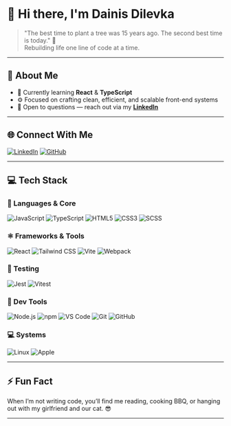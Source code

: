 # 👋 Hi there, I'm Dainis Dilevka  

> "The best time to plant a tree was 15 years ago. The second best time is today." 🌱  
> Rebuilding life one line of code at a time.

---

## 💫 About Me

- 🔭 Currently learning **React** & **TypeScript**  
- ⚙️ Focused on crafting clean, efficient, and scalable front-end systems  
- 💬 Open to questions — reach out via my **[LinkedIn](https://www.linkedin.com/in/dainis-dilevka-961a332b4/)**  

---

## 🌐 Connect With Me

[![LinkedIn](https://img.shields.io/badge/LinkedIn-%230077B5.svg?style=for-the-badge&logo=linkedin&logoColor=white)](https://www.linkedin.com/in/dainis-dilevka-961a332b4/)
[![GitHub](https://img.shields.io/badge/GitHub-181717.svg?style=for-the-badge&logo=github&logoColor=white)](https://github.com/thedenisovan)

---

## 💻 Tech Stack

### 🧠 Languages & Core
![JavaScript](https://img.shields.io/badge/JavaScript-F7DF1E.svg?style=for-the-badge&logo=javascript&logoColor=black)
![TypeScript](https://img.shields.io/badge/TypeScript-3178C6.svg?style=for-the-badge&logo=typescript&logoColor=white)
![HTML5](https://img.shields.io/badge/HTML5-E34F26.svg?style=for-the-badge&logo=html5&logoColor=white)
![CSS3](https://img.shields.io/badge/CSS3-1572B6.svg?style=for-the-badge&logo=css3&logoColor=white)
![SCSS](https://img.shields.io/badge/SCSS-CC6699.svg?style=for-the-badge&logo=sass&logoColor=white)

### ⚛️ Frameworks & Tools
![React](https://img.shields.io/badge/React-61DAFB.svg?style=for-the-badge&logo=react&logoColor=black)
![Tailwind CSS](https://img.shields.io/badge/Tailwind_CSS-06B6D4.svg?style=for-the-badge&logo=tailwind-css&logoColor=white)
![Vite](https://img.shields.io/badge/Vite-646CFF.svg?style=for-the-badge&logo=vite&logoColor=white)
![Webpack](https://img.shields.io/badge/Webpack-8DD6F9.svg?style=for-the-badge&logo=webpack&logoColor=black)

### 🧪 Testing
![Jest](https://img.shields.io/badge/Jest-C21325.svg?style=for-the-badge&logo=jest&logoColor=white)
![Vitest](https://img.shields.io/badge/Vitest-729B1B.svg?style=for-the-badge&logo=vitest&logoColor=white)

### 🧰 Dev Tools
![Node.js](https://img.shields.io/badge/Node.js-339933.svg?style=for-the-badge&logo=node.js&logoColor=white)
![npm](https://img.shields.io/badge/npm-CB3837.svg?style=for-the-badge&logo=npm&logoColor=white)
![VS Code](https://img.shields.io/badge/VS_Code-007ACC.svg?style=for-the-badge&logo=visual-studio-code&logoColor=white)
![Git](https://img.shields.io/badge/Git-F05032.svg?style=for-the-badge&logo=git&logoColor=white)
![GitHub](https://img.shields.io/badge/GitHub-181717.svg?style=for-the-badge&logo=github&logoColor=white)

### 💻 Systems
![Linux](https://img.shields.io/badge/Linux-FCC624.svg?style=for-the-badge&logo=linux&logoColor=black)
![Apple](https://img.shields.io/badge/macOS-000000.svg?style=for-the-badge&logo=apple&logoColor=white)

---

## ⚡ Fun Fact
When I’m not writing code, you’ll find me reading, cooking BBQ, or hanging out with my girlfriend and our cat. 😎

---
